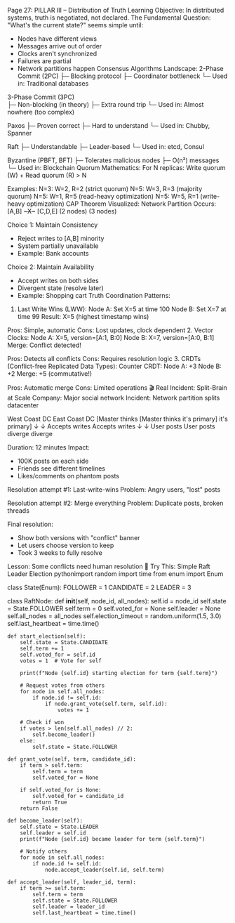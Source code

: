 Page 27: PILLAR III – Distribution of Truth
Learning Objective: In distributed systems, truth is negotiated, not declared.
The Fundamental Question:
"What's the current state?" seems simple until:
- Nodes have different views
- Messages arrive out of order  
- Clocks aren't synchronized
- Failures are partial
- Network partitions happen
Consensus Algorithms Landscape:
2-Phase Commit (2PC)
├─ Blocking protocol
├─ Coordinator bottleneck
└─ Used in: Traditional databases

3-Phase Commit (3PC)  
├─ Non-blocking (in theory)
├─ Extra round trip
└─ Used in: Almost nowhere (too complex)

Paxos
├─ Proven correct
├─ Hard to understand
└─ Used in: Chubby, Spanner

Raft
├─ Understandable
├─ Leader-based
└─ Used in: etcd, Consul

Byzantine (PBFT, BFT)
├─ Tolerates malicious nodes
├─ O(n²) messages
└─ Used in: Blockchain
Quorum Mathematics:
For N replicas:
Write quorum (W) + Read quorum (R) > N

Examples:
N=3: W=2, R=2 (strict quorum)
N=5: W=3, R=3 (majority quorum)
N=5: W=1, R=5 (read-heavy optimization)
N=5: W=5, R=1 (write-heavy optimization)
CAP Theorem Visualized:
Network Partition Occurs:
        [A,B]  ~~~X~~~  [C,D,E]
      (2 nodes)      (3 nodes)

Choice 1: Maintain Consistency
- Reject writes to [A,B] minority
- System partially unavailable
- Example: Bank accounts

Choice 2: Maintain Availability  
- Accept writes on both sides
- Divergent state (resolve later)
- Example: Shopping cart
Truth Coordination Patterns:
1. Last Write Wins (LWW):
Node A: Set X=5 at time 100
Node B: Set X=7 at time 99
Result: X=5 (highest timestamp wins)

Pros: Simple, automatic
Cons: Lost updates, clock dependent
2. Vector Clocks:
Node A: X=5, version=[A:1, B:0]
Node B: X=7, version=[A:0, B:1]
Merge: Conflict detected! 

Pros: Detects all conflicts
Cons: Requires resolution logic
3. CRDTs (Conflict-free Replicated Data Types):
Counter CRDT:
Node A: +3
Node B: +2
Merge: +5 (commutative!)

Pros: Automatic merge
Cons: Limited operations
🎬 Real Incident: Split-Brain at Scale
Company: Major social network
Incident: Network partition splits datacenter

West Coast DC          East Coast DC
[Master thinks         [Master thinks
 it's primary]         it's primary]
     ↓                      ↓
Accepts writes         Accepts writes
     ↓                      ↓
User posts             User posts
diverge               diverge

Duration: 12 minutes
Impact: 
- 100K posts on each side
- Friends see different timelines
- Likes/comments on phantom posts

Resolution attempt #1: Last-write-wins
Problem: Angry users, "lost" posts

Resolution attempt #2: Merge everything
Problem: Duplicate posts, broken threads

Final resolution: 
- Show both versions with "conflict" banner
- Let users choose version to keep
- Took 3 weeks to fully resolve

Lesson: Some conflicts need human resolution
🔧 Try This: Simple Raft Leader Election
pythonimport random
import time
from enum import Enum

class State(Enum):
    FOLLOWER = 1
    CANDIDATE = 2
    LEADER = 3

class RaftNode:
    def __init__(self, node_id, all_nodes):
        self.id = node_id
        self.state = State.FOLLOWER
        self.term = 0
        self.voted_for = None
        self.leader = None
        self.all_nodes = all_nodes
        self.election_timeout = random.uniform(1.5, 3.0)
        self.last_heartbeat = time.time()
    
    def start_election(self):
        self.state = State.CANDIDATE
        self.term += 1
        self.voted_for = self.id
        votes = 1  # Vote for self
        
        print(f"Node {self.id} starting election for term {self.term}")
        
        # Request votes from others
        for node in self.all_nodes:
            if node.id != self.id:
                if node.grant_vote(self.term, self.id):
                    votes += 1
        
        # Check if won
        if votes > len(self.all_nodes) // 2:
            self.become_leader()
        else:
            self.state = State.FOLLOWER
    
    def grant_vote(self, term, candidate_id):
        if term > self.term:
            self.term = term
            self.voted_for = None
        
        if self.voted_for is None:
            self.voted_for = candidate_id
            return True
        return False
    
    def become_leader(self):
        self.state = State.LEADER
        self.leader = self.id
        print(f"Node {self.id} became leader for term {self.term}")
        
        # Notify others
        for node in self.all_nodes:
            if node.id != self.id:
                node.accept_leader(self.id, self.term)
    
    def accept_leader(self, leader_id, term):
        if term >= self.term:
            self.term = term
            self.state = State.FOLLOWER
            self.leader = leader_id
            self.last_heartbeat = time.time()